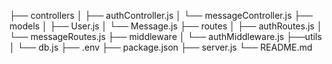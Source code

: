 
├── controllers
│   ├── authController.js
│   └── messageController.js
├── models
│   ├── User.js
│   └── Message.js
├── routes
│   ├── authRoutes.js
│   └── messageRoutes.js
├── middleware
│   └── authMiddleware.js
├──utils
│   └── db.js
├── .env
├── package.json
├── server.js
└── README.md
